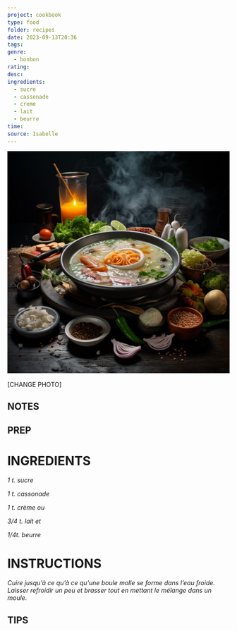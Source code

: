 ```yaml
---
project: cookbook
type: food
folder: recipes
date: 2023-09-13T20:36
tags: 
genre:
  - bonbon
rating: 
desc: 
ingredients:
  - sucre
  - cassonade
  - creme
  - lait
  - beurre
time: 
source: Isabelle
---
```


![IMAGE](_default.png)


[CHANGE PHOTO]


## NOTES




## PREP


# INGREDIENTS

_1 t. sucre_

_1 t. cassonade_

_1 t. crème ou_

_3/4 t. lait et_

_1/4t. beurre_



# INSTRUCTIONS

_Cuire jusqu’à ce qu’à ce qu’une boule molle_
_se forme dans l’eau froide. Laisser refroidir_
_un peu et brasser tout en mettant le mélange_
_dans un moule._



## TIPS



